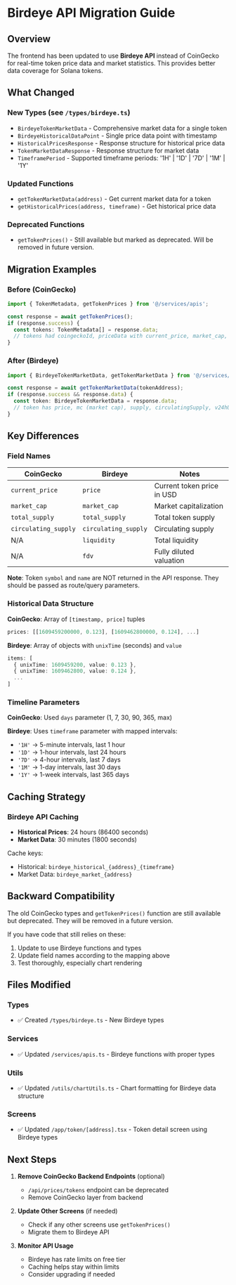 # Birdeye API Migration Guide

## Overview

The frontend has been updated to use **Birdeye API** instead of CoinGecko for real-time token price data and market statistics. This provides better data coverage for Solana tokens.

## What Changed

### New Types (see `/types/birdeye.ts`)

- `BirdeyeTokenMarketData` - Comprehensive market data for a single token
- `BirdeyeHistoricalDataPoint` - Single price data point with timestamp
- `HistoricalPricesResponse` - Response structure for historical price data
- `TokenMarketDataResponse` - Response structure for market data
- `TimeframePeriod` - Supported timeframe periods: '1H' | '1D' | '7D' | '1M' | '1Y'

### Updated Functions

- `getTokenMarketData(address)` - Get current market data for a token
- `getHistoricalPrices(address, timeframe)` - Get historical price data

### Deprecated Functions

- `getTokenPrices()` - Still available but marked as deprecated. Will be removed in future version.

## Migration Examples

### Before (CoinGecko)

```typescript
import { TokenMetadata, getTokenPrices } from '@/services/apis';

const response = await getTokenPrices();
if (response.success) {
  const tokens: TokenMetadata[] = response.data;
  // tokens had coingeckoId, priceData with current_price, market_cap, etc.
}
```

### After (Birdeye)

```typescript
import { BirdeyeTokenMarketData, getTokenMarketData } from '@/services/apis';

const response = await getTokenMarketData(tokenAddress);
if (response.success && response.data) {
  const token: BirdeyeTokenMarketData = response.data;
  // token has price, mc (market cap), supply, circulatingSupply, v24hUSD (volume), etc.
}
```

## Key Differences

### Field Names

| CoinGecko            | Birdeye              | Notes                      |
| -------------------- | -------------------- | -------------------------- |
| `current_price`      | `price`              | Current token price in USD |
| `market_cap`         | `market_cap`         | Market capitalization      |
| `total_supply`       | `total_supply`       | Total token supply         |
| `circulating_supply` | `circulating_supply` | Circulating supply         |
| N/A                  | `liquidity`          | Total liquidity            |
| N/A                  | `fdv`                | Fully diluted valuation    |

**Note**: Token `symbol` and `name` are NOT returned in the API response. They should be passed as route/query parameters.

### Historical Data Structure

**CoinGecko**: Array of `[timestamp, price]` tuples

```typescript
prices: [[1609459200000, 0.123], [1609462800000, 0.124], ...]
```

**Birdeye**: Array of objects with `unixTime` (seconds) and `value`

```typescript
items: [
  { unixTime: 1609459200, value: 0.123 },
  { unixTime: 1609462800, value: 0.124 },
  ...
]
```

### Timeline Parameters

**CoinGecko**: Used `days` parameter (1, 7, 30, 90, 365, max)

**Birdeye**: Uses `timeframe` parameter with mapped intervals:

- `'1H'` → 5-minute intervals, last 1 hour
- `'1D'` → 1-hour intervals, last 24 hours
- `'7D'` → 4-hour intervals, last 7 days
- `'1M'` → 1-day intervals, last 30 days
- `'1Y'` → 1-week intervals, last 365 days

## Caching Strategy

### Birdeye API Caching

- **Historical Prices**: 24 hours (86400 seconds)
- **Market Data**: 30 minutes (1800 seconds)

Cache keys:

- Historical: `birdeye_historical_{address}_{timeframe}`
- Market Data: `birdeye_market_{address}`

## Backward Compatibility

The old CoinGecko types and `getTokenPrices()` function are still available but deprecated. They will be removed in a future version.

If you have code that still relies on these:

1. Update to use Birdeye functions and types
2. Update field names according to the mapping above
3. Test thoroughly, especially chart rendering

## Files Modified

### Types

- ✅ Created `/types/birdeye.ts` - New Birdeye types

### Services

- ✅ Updated `/services/apis.ts` - Birdeye functions with proper types

### Utils

- ✅ Updated `/utils/chartUtils.ts` - Chart formatting for Birdeye data structure

### Screens

- ✅ Updated `/app/token/[address].tsx` - Token detail screen using Birdeye types

## Next Steps

1. **Remove CoinGecko Backend Endpoints** (optional)
   - `/api/prices/tokens` endpoint can be deprecated
   - Remove CoinGecko layer from backend

2. **Update Other Screens** (if needed)
   - Check if any other screens use `getTokenPrices()`
   - Migrate them to Birdeye API

3. **Monitor API Usage**
   - Birdeye has rate limits on free tier
   - Caching helps stay within limits
   - Consider upgrading if needed
